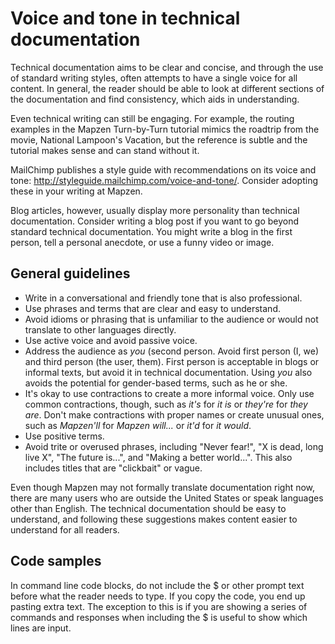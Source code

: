 # Voice and tone in technical documentation

Technical documentation aims to be clear and concise, and through the use of standard writing styles, often attempts to have a single voice for all content. In general, the reader should be able to look at different sections of the documentation and find consistency, which aids in understanding.

Even technical writing can still be engaging. For example, the routing examples in the Mapzen Turn-by-Turn tutorial mimics the roadtrip from the movie, National Lampoon's Vacation, but the reference is subtle and the tutorial makes sense and can stand without it.

MailChimp publishes a style guide with recommendations on its voice and tone: http://styleguide.mailchimp.com/voice-and-tone/. Consider adopting these in your writing at Mapzen.

Blog articles, however, usually display more personality than technical documentation. Consider writing a blog post if you want to go beyond standard technical documentation. You might write a blog in the first person, tell a personal anecdote, or use a funny video or image.

## General guidelines

- Write in a conversational and friendly tone that is also professional.
- Use phrases and terms that are clear and easy to understand.
- Avoid idioms or phrasing that is unfamiliar to the audience or would not translate to other languages directly.
- Use active voice and avoid passive voice.
- Address the audience as _you_ (second person. Avoid first person (I, we) and third person (the user, them). First person is acceptable in blogs or informal texts, but avoid it in technical documentation. Using _you_ also avoids the potential for gender-based terms, such as he or she.
- It's okay to use contractions to create a more informal voice. Only use common contractions, though, such as _it's_ for _it is_ or _they're_ for _they are_. Don't make contractions with proper names or create unusual ones, such as _Mapzen'll_ for _Mapzen will..._ or _it'd_ for _it would_.
- Use positive terms.
- Avoid trite or overused phrases, including "Never fear!", "X is dead, long live X", "The future is...", and "Making a better world...". This also includes titles that are "clickbait" or vague. 

Even though Mapzen may not formally translate documentation right now, there are many users who are outside the United States or speak languages other than English. The technical documentation should be easy to understand, and following these suggestions makes content easier to understand for all readers.

## Code samples

In command line code blocks, do not include the $ or other prompt text before what the reader needs to type. If you copy the code, you end up pasting extra text. The exception to this is if you are showing a series of commands and responses when including the $ is useful to show which lines are input.
